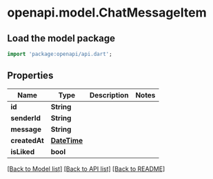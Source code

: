 # openapi.model.ChatMessageItem

## Load the model package
```dart
import 'package:openapi/api.dart';
```

## Properties
Name | Type | Description | Notes
------------ | ------------- | ------------- | -------------
**id** | **String** |  | 
**senderId** | **String** |  | 
**message** | **String** |  | 
**createdAt** | [**DateTime**](DateTime.md) |  | 
**isLiked** | **bool** |  | 

[[Back to Model list]](../README.md#documentation-for-models) [[Back to API list]](../README.md#documentation-for-api-endpoints) [[Back to README]](../README.md)


